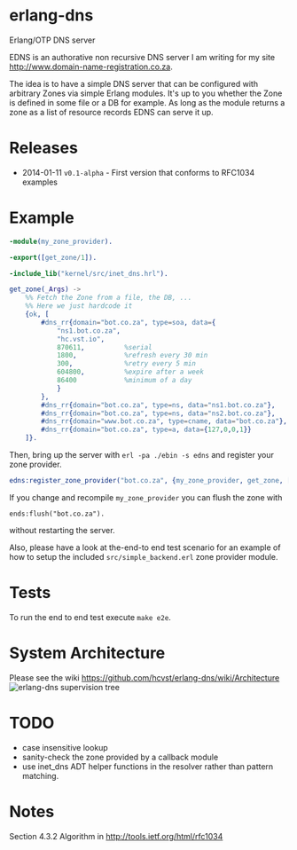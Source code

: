 erlang-dns
==========

Erlang/OTP DNS server

EDNS is an authorative non recursive DNS server I am writing for my site
http://www.domain-name-registration.co.za.

The idea is to have a simple DNS server that can be configured with 
arbitrary Zones via simple Erlang modules. It's up to you whether the
Zone is defined in some file or a DB for example. As long as the module returns
a zone as a list of resource records EDNS can serve it up.

Releases
========
* 2014-01-11 `v0.1-alpha` - First version that conforms to RFC1034 examples

Example
=======

```erlang
-module(my_zone_provider).

-export([get_zone/1]).

-include_lib("kernel/src/inet_dns.hrl").

get_zone(_Args) ->
    %% Fetch the Zone from a file, the DB, ...
    %% Here we just hardcode it
    {ok, [                                     
        #dns_rr{domain="bot.co.za", type=soa, data={   
            "ns1.bot.co.za",                         
            "hc.vst.io",              
            870611,          %serial
            1800,            %refresh every 30 min 
            300,             %retry every 5 min
            604800,          %expire after a week
            86400            %minimum of a day
            }
        },
        #dns_rr{domain="bot.co.za", type=ns, data="ns1.bot.co.za"},
        #dns_rr{domain="bot.co.za", type=ns, data="ns2.bot.co.za"},
        #dns_rr{domain="www.bot.co.za", type=cname, data="bot.co.za"},
        #dns_rr{domain="bot.co.za", type=a, data={127,0,0,1}}
    ]}.
```

Then, bring up the server with `erl -pa ./ebin -s edns` and register your zone 
provider.

```erlang
edns:register_zone_provider("bot.co.za", {my_zone_provider, get_zone, []}).
```

If you change and recompile `my_zone_provider` you can flush the zone with

```
ends:flush("bot.co.za").
```

without restarting the server.

Also, please have a look at the-end-to end test scenario for an example of 
how to setup the included `src/simple_backend.erl` zone provider module.

Tests
=====
To run the end to end test execute `make e2e`.

System Architecture
===================
Please see the wiki https://github.com/hcvst/erlang-dns/wiki/Architecture
![erlang-dns supervision tree](http://stick.im/i/l/lVU.png)

TODO
====
* case insensitive lookup
* sanity-check the zone provided by a callback module
* use inet_dns ADT helper functions in the resolver rather than pattern matching.

Notes
=====
Section 4.3.2 Algorithm in http://tools.ietf.org/html/rfc1034
